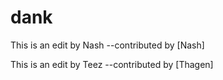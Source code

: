# dank

This is an edit by Nash
--contributed by [Nash]

This is an edit by Teez
--contributed by [Thagen]

